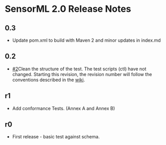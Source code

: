 # SensorML 2.0 Release Notes

## 0.3 

- Update pom.xml to build with Maven 2 and minor updates in index.md

## 0.2

- [#2](https://github.com/opengeospatial/ets-sensorml20/issues/2)Clean the structure of the test. The test scripts (ctl) have not changed. Starting this revision, the revision number will follow the conventions described in the [wiki](https://github.com/opengeospatial/cite/wiki/OGC-Compliance-Testing-Tools).

## r1

  * Add conformance Tests. (Annex A and Annex B) 

## r0

  * First release - basic test against schema.
